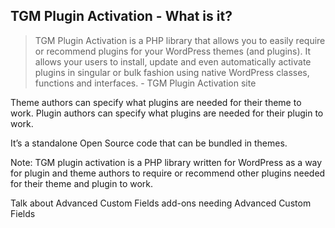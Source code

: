 ## TGM Plugin Activation - What is it?

> TGM Plugin Activation is a PHP library that allows you to easily require or recommend plugins for your WordPress themes (and plugins). It allows your users to install, update and even automatically activate plugins in singular or bulk fashion using native WordPress classes, functions and interfaces. - TGM Plugin Activation site


Theme authors can specify what plugins are needed for their theme to work. Plugin authors can specify what plugins are needed for their plugin to work.


It’s a standalone Open Source code that can be bundled in themes.

Note:
TGM plugin activation is a PHP library written for WordPress as a way for plugin and theme authors to require or recommend other plugins needed for their theme and plugin to work.

Talk about Advanced Custom Fields add-ons needing Advanced Custom Fields